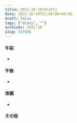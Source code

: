 ```yaml
---
title: 2021-10-19[draft]
date: 2021-10-19T21:00:00+09:00
draft: false
tags: ["diary", ""]
archives: 2021-10
slug: 357848
---
```

#### 午前
- 
#### 午後
- 
#### 体調
- 
#### その他